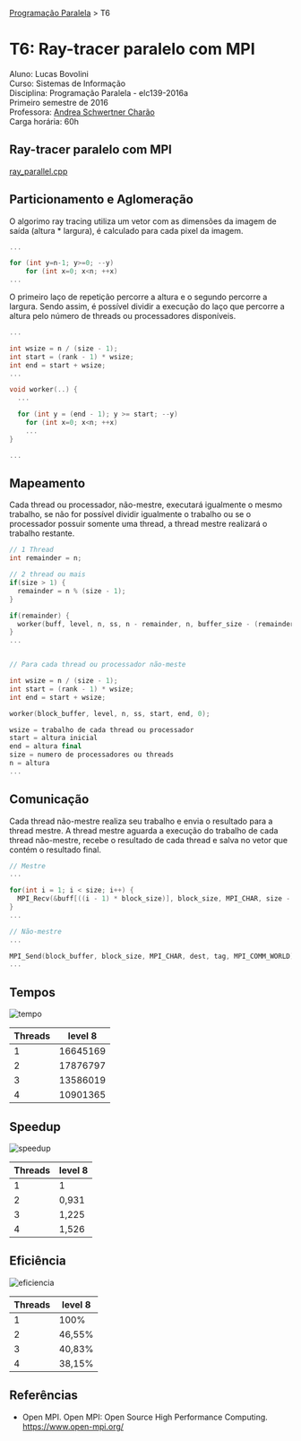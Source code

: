 [Programação Paralela](https://github.com/AndreaInfUFSM/elc139-2016a) > T6

# T6: Ray-tracer paralelo com MPI

Aluno: Lucas Bovolini  
Curso: Sistemas de Informação  
Disciplina: Programação Paralela - elc139-2016a  
Primeiro semestre de 2016  
Professora: [Andrea Schwertner Charão](http://www.inf.ufsm.br/~andrea)  
Carga horária: 60h

## Ray-tracer paralelo com MPI
[ray_parallel.cpp](ray_parallel)

## Particionamento e Aglomeração

O algorimo ray tracing utiliza um vetor com as dimensões da imagem de saída (altura * largura), é calculado para cada pixel da imagem.

```C++
...

for (int y=n-1; y>=0; --y) 
    for (int x=0; x<n; ++x)
...
```

O primeiro laço de repetição percorre a altura e o segundo percorre a largura. Sendo assim, é possível dividir a execução do laço que percorre a altura pelo número de threads ou processadores disponíveis.

```C++
...

int wsize = n / (size - 1);
int start = (rank - 1) * wsize;
int end = start + wsize;
...

void worker(..) {
  ...

  for (int y = (end - 1); y >= start; --y) 
    for (int x=0; x<n; ++x)
    ...
}

...
```


## Mapeamento
Cada thread ou processador, não-mestre, executará igualmente o mesmo trabalho, se não for possível dividir igualmente o trabalho ou se o processador possuir somente uma thread, a thread mestre realizará o trabalho restante.

```C++
// 1 Thread
int remainder = n;

// 2 thread ou mais
if(size > 1) {
  remainder = n % (size - 1);
}

if(remainder) {
  worker(buff, level, n, ss, n - remainder, n, buffer_size - (remainder * n));
}
...


// Para cada thread ou processador não-meste

int wsize = n / (size - 1);
int start = (rank - 1) * wsize;
int end = start + wsize;

worker(block_buffer, level, n, ss, start, end, 0);

wsize = trabalho de cada thread ou processador
start = altura inicial
end = altura final
size = numero de processadores ou threads
n = altura
...
```

## Comunicação 
Cada thread não-mestre realiza seu trabalho e envia o resultado para a thread mestre. A thread mestre aguarda a execução do trabalho de cada thread não-mestre, recebe o resultado de cada thread e salva no vetor que contém o resultado final.

```C++
// Mestre
...

for(int i = 1; i < size; i++) {
  MPI_Recv(&buff[((i - 1) * block_size)], block_size, MPI_CHAR, size - i, tag, MPI_COMM_WORLD, &status);
}
...

// Não-mestre
...

MPI_Send(block_buffer, block_size, MPI_CHAR, dest, tag, MPI_COMM_WORLD);
...
```


## Tempos

![tempo](https://cloud.githubusercontent.com/assets/7422061/16459165/471bffde-3df8-11e6-8644-403bb4700814.png)

| Threads | level 8  | 
| ------- | ---------|
| 1       | 16645169 |
| 2       | 17876797 |
| 3       | 13586019 |
| 4       | 10901365 |



## Speedup

![speedup](https://cloud.githubusercontent.com/assets/7422061/16459164/4719325e-3df8-11e6-8195-d5ed6d633248.png)

| Threads | level 8  | 
| ------- | -------- |
| 1       | 1        |
| 2       | 0,931    |
| 3       | 1,225    |
| 4       | 1,526    |



## Eficiência

![eficiencia](https://cloud.githubusercontent.com/assets/7422061/16459163/470eebb4-3df8-11e6-8f56-2325cf71b2bc.png)

| Threads | level 8  |
| ------- | -------- |
| 1       | 100%     |
| 2       | 46,55%   |
| 3       | 40,83%   |
| 4       | 38,15%   |


## Referências
- Open MPI. Open MPI: Open Source High Performance Computing. https://www.open-mpi.org/

